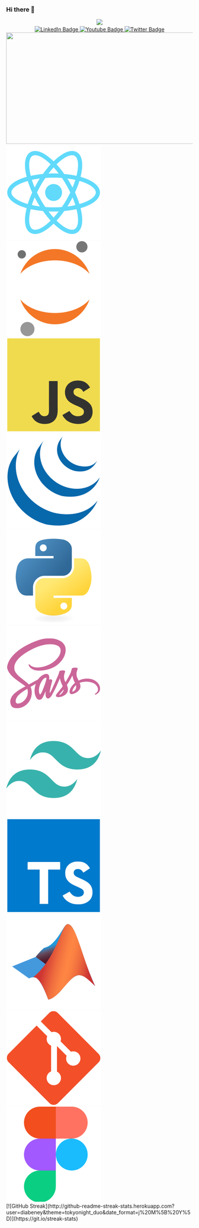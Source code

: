 ### Hi there 👋

<div id="header" align="center">
  <img src="https://media.giphy.com/media/M9gbBd9nbDrOTu1Mqx/giphy.gif" width="100"/>
  <div id="badges">
  <a href="your-linkedin-URL">
    <img src="https://img.shields.io/badge/LinkedIn-blue?style=for-the-badge&logo=linkedin&logoColor=white" alt="LinkedIn Badge"/>
  </a>
  <a href="your-youtube-URL">
    <img src="https://img.shields.io/badge/YouTube-red?style=for-the-badge&logo=youtube&logoColor=white" alt="Youtube Badge"/>
  </a>
  <a href="your-twitter-URL">
    <img src="https://img.shields.io/badge/Twitter-blue?style=for-the-badge&logo=twitter&logoColor=white" alt="Twitter Badge"/>
  </a>
</div>
</div>
<div align="center">
  <img src="https://media.giphy.com/media/dWesBcTLavkZuG35MI/giphy.gif" width="600" height="300"/>
</div>
<div >
  <img src=https://github.com/devicons/devicon/blob/master/icons/react/react-original.svg"/>
  <img src="https://github.com/devicons/devicon/blob/master/icons/jupyter/jupyter-original.svg"/>
  <img src="https://github.com/devicons/devicon/blob/master/icons/javascript/javascript-original.svg"/>
  <img src="https://github.com/devicons/devicon/blob/master/icons/jquery/jquery-original.svg"/>
  <img src="https://github.com/devicons/devicon/blob/master/icons/python/python-original.svg"/>
  <img src="https://github.com/devicons/devicon/blob/master/icons/sass/sass-original.svg"/>
  <img src="https://github.com/devicons/devicon/blob/master/icons/tailwindcss/tailwindcss-plain.svg"/>
  <img src="https://github.com/devicons/devicon/blob/master/icons/typescript/typescript-original.svg"/>
  <img src="https://github.com/devicons/devicon/blob/master/icons/matlab/matlab-original.svg"/>
  <img src="https://github.com/devicons/devicon/blob/master/icons/git/git-original.svg"/>
  <img src="https://github.com/devicons/devicon/blob/master/icons/figma/figma-original.svg"/>
</div>
<div>[![GitHub Streak](http://github-readme-streak-stats.herokuapp.com?user=diabeney&theme=tokyonight_duo&date_format=j%20M%5B%20Y%5D)](https://git.io/streak-stats)
</div>


<!--
**diabeney/diabeney** is a ✨ _special_ ✨ repository because its `README.md` (this file) appears on your GitHub profile.

Here are some ideas to get you started:

- 🔭 I’m currently working on ...
- 🌱 I’m currently learning ...
- 👯 I’m looking to collaborate on ...
- 🤔 I’m looking for help with ...
- 💬 Ask me about ...
- 📫 How to reach me: ...
- 😄 Pronouns: ...
- ⚡ Fun fact: ...
-->
